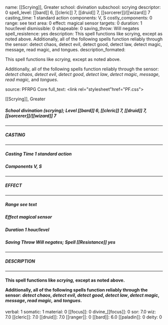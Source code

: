 name: [[Scrying]], Greater
school: divination
subschool: scrying
descriptor: 0
spell_level: [[bard]] 6, [[cleric]] 7, [[druid]] 7, [[sorcerer]]/[[wizard]] 7
casting_time: 1 standard action
components: V, S
costly_components: 0
range: see text
area: 0
effect: magical sensor
targets: 0
duration: 1 hour/level
dismissible: 0
shapeable: 0
saving_throw: Will negates
spell_resistence: yes
description: This spell functions like scrying, except as noted above. Additionally, all of the following spells function reliably through the sensor: detect chaos, detect evil, detect good, detect law, detect magic, message, read magic, and tongues.
description_formated: <p>This spell functions like <i>scrying,</i> except as noted above.</p><p>Additionally, all of the following spells function reliably through the sensor: <i>detect chaos</i>, <i>detect evil</i>, <i>detect good</i>, <i>detect law</i>, <i>detect magic</i>, <i>message</i>, <i>read magic,</i> and <i>tongues</i>.</p>
source: PFRPG Core
full_text: <link rel="stylesheet"href="PF.css"><div class="heading"><p class="alignleft">[[Scrying]], Greater</p><div style="clear: both;"></div></div><div><h5><b>School </b>divination (scrying); <b>Level </b>[[bard]] 6, [[cleric]] 7, [[druid]] 7, [[sorcerer]]/[[wizard]] 7</h5></div><hr/><div><h5><b>CASTING</b></h5></div><hr/><div><h5><b>Casting Time </b>1 standard action</h5><h5><b>Components </b>V, S</h5></div><hr/><div><h5><b>EFFECT</b></h5></div><hr/><div><h5><b>Range </b>see text</h5><h5><b>Effect </b>magical sensor</h5><h5><b>Duration </b>1 hour/level</h5><h5><b>Saving Throw </b>Will negates; <b>Spell [[Resistance]] </b>yes</h5></div><hr/><div><h5><b>DESCRIPTION</b></h5></div><hr/><div><h4><p>This spell functions like <i>scrying,</i> except as noted above.</p><p>Additionally, all of the following spells function reliably through the sensor: <i>detect chaos</i>, <i>detect evil</i>, <i>detect good</i>, <i>detect law</i>, <i>detect magic</i>, <i>message</i>, <i>read magic,</i> and <i>tongues</i>.</p></h4></div>
verbal: 1
somatic: 1
material: 0
[[focus]]: 0
divine_[[focus]]: 0
sor: 7.0
wiz: 7.0
[[cleric]]: 7.0
[[druid]]: 7.0
[[ranger]]: 0
[[bard]]: 6.0
[[paladin]]: 0
deity: 0
